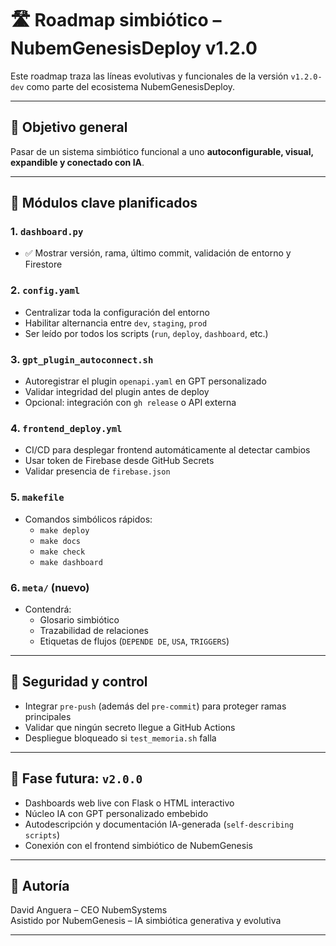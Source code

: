 # 🛣️ Roadmap simbiótico – NubemGenesisDeploy v1.2.0

Este roadmap traza las líneas evolutivas y funcionales de la versión `v1.2.0-dev` como parte del ecosistema NubemGenesisDeploy.

---

## 🧭 Objetivo general

Pasar de un sistema simbiótico funcional a uno **autoconfigurable, visual, expandible y conectado con IA**.

---

## 🧩 Módulos clave planificados

### 1. `dashboard.py`
- ✅ Mostrar versión, rama, último commit, validación de entorno y Firestore

### 2. `config.yaml`
- Centralizar toda la configuración del entorno
- Habilitar alternancia entre `dev`, `staging`, `prod`
- Ser leído por todos los scripts (`run`, `deploy`, `dashboard`, etc.)

### 3. `gpt_plugin_autoconnect.sh`
- Autoregistrar el plugin `openapi.yaml` en GPT personalizado
- Validar integridad del plugin antes de deploy
- Opcional: integración con `gh release` o API externa

### 4. `frontend_deploy.yml`
- CI/CD para desplegar frontend automáticamente al detectar cambios
- Usar token de Firebase desde GitHub Secrets
- Validar presencia de `firebase.json`

### 5. `makefile`
- Comandos simbólicos rápidos:
  - `make deploy`
  - `make docs`
  - `make check`
  - `make dashboard`

### 6. `meta/` (nuevo)
- Contendrá:
  - Glosario simbiótico
  - Trazabilidad de relaciones
  - Etiquetas de flujos (`DEPENDE DE`, `USA`, `TRIGGERS`)

---

## 🔐 Seguridad y control

- Integrar `pre-push` (además del `pre-commit`) para proteger ramas principales
- Validar que ningún secreto llegue a GitHub Actions
- Despliegue bloqueado si `test_memoria.sh` falla

---

## 🧬 Fase futura: `v2.0.0`

- Dashboards web live con Flask o HTML interactivo
- Núcleo IA con GPT personalizado embebido
- Autodescripción y documentación IA-generada (`self-describing scripts`)
- Conexión con el frontend simbiótico de NubemGenesis

---

## 🧠 Autoría

David Anguera – CEO NubemSystems  
Asistido por NubemGenesis – IA simbiótica generativa y evolutiva

---
